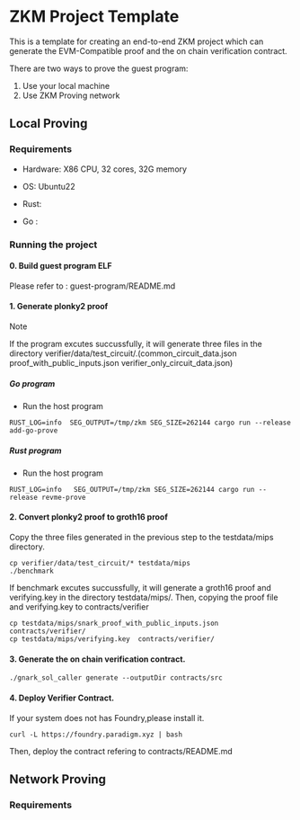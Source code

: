 # ZKM Project Template

This is a template for creating an end-to-end ZKM project which can generate the EVM-Compatible proof and the on chain verification contract.

There are two ways to prove the guest program: 
1. Use your local machine
2. Use ZKM Proving network 

## Local Proving

### Requirements
* Hardware: X86 CPU, 32 cores, 32G memory

* OS: Ubuntu22

* Rust:
  
* Go :
  
### Running the project

#### 0. Build guest program ELF

Please refer to : guest-program/README.md

#### 1. Generate plonky2 proof

> [!NOTE]
> If the program excutes succussfully, it will generate three  files in the directory verifier/data/test_circuit/.(common_circuit_data.json  proof_with_public_inputs.json  verifier_only_circuit_data.json)  

##### Go program

* Run the host program 

```
RUST_LOG=info  SEG_OUTPUT=/tmp/zkm SEG_SIZE=262144 cargo run --release add-go-prove 
```

##### Rust program 

* Run the host program

```
RUST_LOG=info   SEG_OUTPUT=/tmp/zkm SEG_SIZE=262144 cargo run --release revme-prove
```

#### 2. Convert plonky2 proof to groth16 proof

Copy the  three files generated in the previous step to the testdata/mips directory. 

```
cp verifier/data/test_circuit/* testdata/mips
./benchmark
```

If benchmark excutes succussfully, it will generate a groth16 proof and  verifying.key in the directory testdata/mips/.
Then, copying the proof file and  verifying.key to contracts/verifier

```
cp testdata/mips/snark_proof_with_public_inputs.json    contracts/verifier/
cp testdata/mips/verifying.key  contracts/verifier/
```

#### 3. Generate the on chain verification contract.

```
./gnark_sol_caller generate --outputDir contracts/src
```

#### 4. Deploy Verifier Contract.

If your system does not has  Foundry,please install it.

```
curl -L https://foundry.paradigm.xyz | bash
```

Then, deploy the contract  refering to contracts/README.md

## Network Proving

### Requirements

